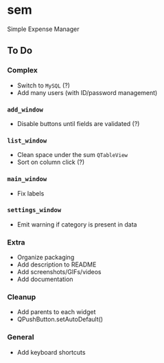 # sem
Simple Expense Manager


## To Do

### Complex
+ Switch to `MySQL` (?)
+ Add many users (with ID/password management)

### `add_window`
+ Disable buttons until fields are validated (?)

### `list_window`
+ Clean space under the sum `QTableView`
+ Sort on column click (?)

### `main_window`
+ Fix labels

### `settings_window`
+ Emit warning if category is present in data

### Extra
+ Organize packaging
+ Add description to README
+ Add screenshots/GIFs/videos
+ Add documentation

### Cleanup
+ Add parents to each widget
+ QPushButton.setAutoDefault()

### General
+ Add keyboard shortcuts
